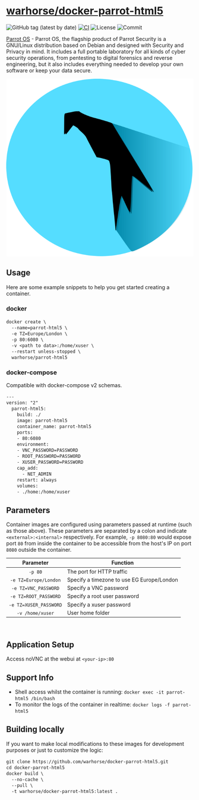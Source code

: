 # [warhorse/docker-parrot-html5](https://github.com/war-horse/docker-parrot-html5)

![GitHub tag (latest by date)](https://img.shields.io/github/v/tag/warhorse/docker-parrot-html5)
[![CI](https://github.com/warhorse/docker-parrot-html5/workflows/Docker/badge.svg?event=push)](https://github.com/warhorse/docker-parrot-html5/actions?query=workflow%3ADocker)
![License](https://img.shields.io/github/license/warhorse/docker-parrot-html5)
![Commit](https://img.shields.io/github/last-commit/warhorse/docker-parrot-html5)

[Parrot OS](https://www.parrotsec.org/) - Parrot OS, the flagship product of Parrot Security is a GNU/Linux distribution based on Debian and designed with Security and Privacy in mind. It includes a full portable laboratory for all kinds of cyber security operations, from pentesting to digital forensics and reverse engineering, but it also includes everything needed to develop your own software or keep your data secure.


![Parrot OS](images/parrot_os_logo.png)

## Usage

Here are some example snippets to help you get started creating a container.

### docker

```
docker create \
  --name=parrot-html5 \
  -e TZ=Europe/London \
  -p 80:6080 \
  -v <path to data>:/home/xuser \
  --restart unless-stopped \
  warhorse/parrot-html5
```

### docker-compose

Compatible with docker-compose v2 schemas.

```
---
version: "2"
  parrot-html5:
    build: ./
    image: parrot-html5
    container_name: parrot-html5
    ports:
    - 80:6080
    environment:
    - VNC_PASSWORD=PASSWORD
    - ROOT_PASSWORD=PASSWORD
    - XUSER_PASSWORD=PASSWORD
    cap_add:
      - NET_ADMIN
    restart: always
    volumes:
    - ./home:/home/xuser
```

## Parameters

Container images are configured using parameters passed at runtime (such as those above). These parameters are separated by a colon and indicate `<external>:<internal>` respectively. For example, `-p 8080:80` would expose port `80` from inside the container to be accessible from the host's IP on port `8080` outside the container.

| Parameter | Function |
| :----: | --- |
| `-p 80` | The port for HTTP traffic |
| `-e TZ=Europe/London` | Specify a timezone to use EG Europe/London|
| `-e TZ=VNC_PASSWORD` | Specify a VNC password|
| `-e TZ=ROOT_PASSWORD` | Specify a root user password|
| `-e TZ=XUSER_PASSWORD` | Specify a xuser password|
| `-v /home/xuser` | User home folder |

&nbsp;
## Application Setup

Access noVNC at the webui at `<your-ip>:80`



## Support Info

* Shell access whilst the container is running: `docker exec -it parrot-html5 /bin/bash`
* To monitor the logs of the container in realtime: `docker logs -f parrot-html5`

## Building locally

If you want to make local modifications to these images for development purposes or just to customize the logic:
```
git clone https://github.com/warhorse/docker-parrot-html5.git
cd docker-parrot-html5
docker build \
  --no-cache \
  --pull \
  -t warhorse/docker-parrot-html5:latest .
```